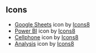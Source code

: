 ## Icons
- <a target="_blank" href="https://icons8.com/icon/qrAVeBIrsjod/google-sheets">Google Sheets</a> icon by <a target="_blank" href="https://icons8.com">Icons8</a>
- <a target="_blank" href="https://icons8.com/icon/70667/power-bi">Power BI</a> icon by <a target="_blank" href="https://icons8.com">Icons8</a>
- <a target="_blank" href="https://icons8.com/icon/PXeHSuHAnmu7/cellphone">Cellphone</a> icon by <a target="_blank" href="https://icons8.com">Icons8</a>
- <a target="_blank" href="https://icons8.com/icon/Jfq2a3p3788S/analysis">Analysis</a> icon by <a target="_blank" href="https://icons8.com">Icons8</a>